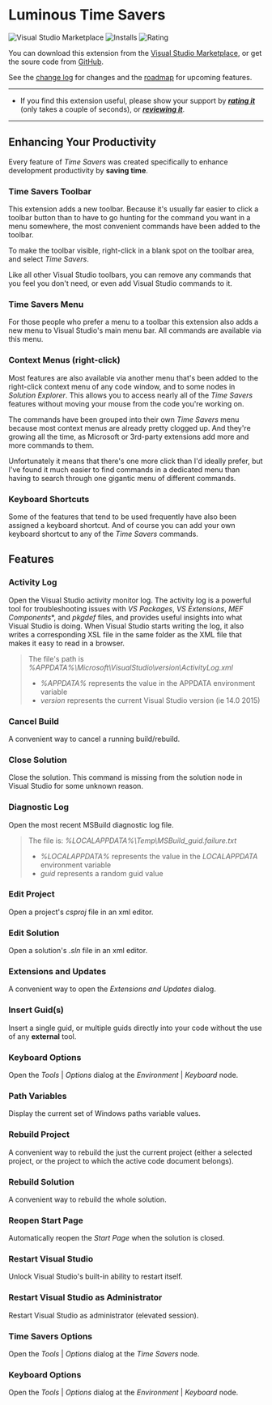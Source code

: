 # Luminous Time Savers

![Visual Studio Marketplace][version-badge-url]
![Installs][installs-badge-url]
![Rating][rating-badge-url]

You can download this extension from the [Visual Studio Marketplace][marketplace-url],
or get the soure code from [GitHub][github-url].

See the [change log][changelog-url] for changes and the [roadmap][roadmap-url] for upcoming features.

---

- If you find this extension useful, please show your support by [***rating it***][rating-url]
(only takes a couple of seconds),
or [***reviewing it***][rating-url].

---
## Enhancing Your Productivity
Every feature of *Time Savers* was created specifically to enhance development productivity by **saving time**.

### Time Savers Toolbar
This extension adds a new toolbar.
Because it's usually far easier to click a toolbar button than to have to go hunting for
the command you want in a menu somewhere,
the most convenient commands have been added to the toolbar.

To make the toolbar visible, right-click in a blank spot on the toolbar area,
and select *Time Savers*.

Like all other Visual Studio toolbars, you can remove any commands that you feel you don't need,
or even add Visual Studio commands to it.

### Time Savers Menu
For those people who prefer a menu to a toolbar this extension also adds a new menu to
Visual Studio's main menu bar. All commands are available via this menu.

### Context Menus (right-click)
Most features are also available via another menu that's been added to the
right-click context menu of any code window, and to some nodes in *Solution Explorer*.
This allows you to access nearly all of the *Time Savers* features
without moving your mouse from the code you're working on.

The commands have been grouped into their own *Time Savers* menu because most context menus
are already pretty clogged up. And they're growing all the time,
as Microsoft or 3rd-party extensions add more and more commands to them.

Unfortunately it means that there's one more click than I'd ideally prefer,
but I've found it much easier to find commands in a dedicated menu
than having to search through one gigantic menu of different commands.

### Keyboard Shortcuts
Some of the features that tend to be used frequently have also been assigned a keyboard shortcut.
And of course you can add your own keyboard shortcut to any of the *Time Savers* commands.

## Features

### Activity Log

Open the Visual Studio activity monitor log.
The activity log is a powerful tool for troubleshooting issues with *VS Packages*, *VS Extensions*,
*MEF Components**, and *pkgdef* files, and provides useful insights into what Visual Studio is doing.
When Visual Studio starts writing the log, it also writes a corresponding XSL file in the same folder
as the XML file that makes it easy to read in a browser.
>The file's path is *%APPDATA%\Microsoft\VisualStudio\version\ActivityLog.xml*
>
>- *%APPDATA%* represents the value in the APPDATA environment variable
>- *version* represents the current Visual Studio version (ie 14.0 2015)

### Cancel Build
A convenient way to cancel a running build/rebuild.

### Close Solution
Close the solution.
This command is missing from the solution node in Visual Studio for some unknown reason.

### Diagnostic Log
Open the most recent MSBuild diagnostic log file.
>The file is: *%LOCALAPPDATA%\Temp\MSBuild_guid.failure.txt*
>
>- *%LOCALAPPDATA%* represents the value in the *LOCALAPPDATA* environment variable
>- *guid* represents a random guid value

### Edit Project
Open a project's *csproj* file in an xml editor.

### Edit Solution
Open a solution's *.sln* file in an xml editor.

### Extensions and Updates
A convenient way to open the *Extensions and Updates* dialog.

### Insert Guid(s)
Insert a single guid, or multiple guids directly into your code without the use of any **external** tool.

### Keyboard Options
Open the *Tools* | *Options* dialog at the *Environment* | *Keyboard* node.

### Path Variables
Display the current set of Windows paths variable values.

### Rebuild Project
A convenient way to rebuild the just the current project
(either a selected project, or the project to which the active code document belongs).

### Rebuild Solution
A convenient way to rebuild the whole solution.

### Reopen Start Page
Automatically reopen the *Start Page* when the solution is closed.

### Restart Visual Studio
Unlock Visual Studio's built-in ability to restart itself.

### Restart Visual Studio as Administrator
Restart Visual Studio as administrator (elevated session).

### Time Savers Options
Open the *Tools* | *Options* dialog at the *Time Savers* node.

### Keyboard Options
Open the *Tools* | *Options* dialog at the *Environment* | *Keyboard* node.

[version-badge-url]: http://vsmarketplacebadge.apphb.com/version-short/YannDuran.VisualStudioTimeSavers.svg?label=version&colorB=7E57C2
[installs-badge-url]: http://vsmarketplacebadge.apphb.com/installs-short/YannDuran.VisualStudioTimeSavers.svg?colorB=7E57C2
[rating-badge-url]: http://vsmarketplacebadge.apphb.com/rating-short/YannDuran.VisualStudioTimeSavers.svg?colorB=7E57C2

[github-url]: http://www.github.com/luminous-software/time-savers

[marketplace-url]: https://marketplace.visualstudio.com/vsgallery/049c7ac5-ba44-4a72-b4ee-7be7fb1b0edd
[gallery-url]: https://visualstudiogallery.msdn.microsoft.com/049c7ac5-ba44-4a72-b4ee-7be7fb1b0edd
[rating-url]: https://marketplace.visualstudio.com/vsgallery/049c7ac5-ba44-4a72-b4ee-7be7fb1b0edd#review-details
[qna-url]: https://marketplace.visualstudio.com/vsgallery/049c7ac5-ba44-4a72-b4ee-7be7fb1b0edd#qna
[suggestions-url]: https://marketplace.visualstudio.com/vsgallery/049c7ac5-ba44-4a72-b4ee-7be7fb1b0edd#qna

[changelog-url]: https://github.com/luminous-software/time-savers/blob/master/CHANGELOG.md
[roadmap-url]: https://github.com/luminous-software/time-savers/blob/master/roadmap.md
[features-url]: https://luminous-software.solutions/extensions-vs/#time-savers
[icon-url]: /assets/images/favicon.ico

[contributing-url]: https://github.com/luminous-software/time-savers/blob/master/.github/CONTRIBUTING.md
[extensibility-tools-url]: https://visualstudiogallery.msdn.microsoft.com/ab39a092-1343-46e2-b0f1-6a3f91155aa6

[license-url]: https://github.com/luminous-software/time-savers/blob/master/LICENSE

